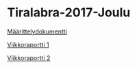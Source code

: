 # Tiralabra-2017-Joulu

[Määrittelydokumentti](https://github.com/mkmoisio/Kebab-Delivery-Problem/blob/master/doc/Määrittelydokumentti.md)

[Viikkoraportti 1](https://github.com/mkmoisio/Kebab-Delivery-Problem/blob/master/doc/Viikkoraportti-1.md)

[Viikkoraportti 2](https://github.com/mkmoisio/Kebab-Delivery-Problem/blob/master/doc/Viikkoraportti-2.md)
